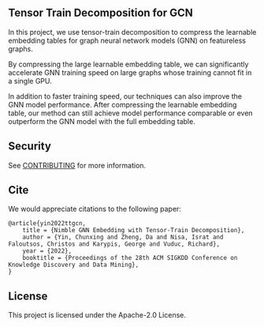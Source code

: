 ## Tensor Train Decomposition for GCN

In this project, we use tensor-train decomposition to compress the learnable embedding tables
for graph neural network models (GNN) on featureless graphs.

By compressing the large learnable embedding
table, we can significantly accelerate GNN training speed on large graphs whose training cannot
fit in a single GPU.

In addition to faster training speed, our techniques can also improve the GNN model performance.
After compressing the learnable embedding table, our method can still achieve model performance
comparable or even outperform the GNN model with the full embedding table.


## Security

See [CONTRIBUTING](CONTRIBUTING.md#security-issue-notifications) for more information.

## Cite

We would appreciate citations to the following paper:

```
@article{yin2022ttgcn,
	title = {Nimble GNN Embedding with Tensor-Train Decomposition},
	author = {Yin, Chunxing and Zheng, Da and Nisa, Israt and Faloutsos, Christos and Karypis, George and Vuduc, Richard},
	year = {2022},
	booktitle = {Proceedings of the 28th ACM SIGKDD Conference on Knowledge Discovery and Data Mining},
}
```

## License

This project is licensed under the Apache-2.0 License.

